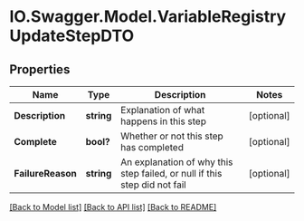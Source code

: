 # IO.Swagger.Model.VariableRegistryUpdateStepDTO
## Properties

Name | Type | Description | Notes
------------ | ------------- | ------------- | -------------
**Description** | **string** | Explanation of what happens in this step | [optional] 
**Complete** | **bool?** | Whether or not this step has completed | [optional] 
**FailureReason** | **string** | An explanation of why this step failed, or null if this step did not fail | [optional] 

[[Back to Model list]](../README.md#documentation-for-models) [[Back to API list]](../README.md#documentation-for-api-endpoints) [[Back to README]](../README.md)

